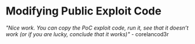 # Modifying Public Exploit Code

*"Nice work. You can copy the PoC exploit code, run it, see that it doesn’t work (or if you are lucky, conclude that it works)"* \- corelancod3r
